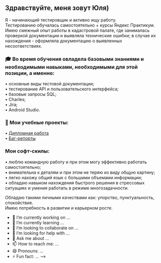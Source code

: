 ## Здравствуйте, меня зовут Юля)
Я - начинающий тестировщик и активно ищу работу. <br />
Тестированию обучалась самостоятельно + курсы Яндекс Практикум. <br />
Имею смежный опыт работы в кадастровой палате, где занималась проверкой документации и выявляла технические ошибки; в случае их нахождения - оформляла документацию о выявленных несоответствиях.

### 🎓 Во время обучения овладела базовыми знаниями и необходимыми навыками, необходимыми для этой позиции, а именно:
• основные виды тестовой документации; <br />
• тестирование API и пользовательского интерфейса; <br />
• базовые запросы SQL; <br />
• Charles; <br />
• Jira; <br />
• Android Studio.

### 📖 Мои учебные проекты:
• <a href="https://docs.google.com/spreadsheets/d/1eS3T6ophmMJEyuZUbBuyGxWhladFqjx88kgmUQCUhjM/edit?usp=sharing">Дипломная работа</a> <br />
• <a href="https://miss-foxiness.youtrack.cloud/issues">Баг-репорты</a> 

### Мои софт-скилы:
• люблю командную работу и при этом могу эффективно работать самостоятельно; <br />
• внимательна к деталям и при этом не теряю из виду общую картину; <br />
• легко нахожу общий язык с большими объемами информации; <br />
• обладаю навыком нахождения быстрого решения в стрессовых ситуациях и умения работать в режиме многозадачности. <br />

Обладаю такими личными качествами как: упорство, пунктуальность, спокойствие. <br />
Имею потребность в развитии и карьерном росте.


- 🔭 I’m currently working on ...
- 🌱 I’m currently learning ...
- 👯 I’m looking to collaborate on ...
- 🤔 I’m looking for help with ...
- 💬 Ask me about ...
- 📫 How to reach me: ...
- 😄 Pronouns: ...
- ⚡ Fun fact: ...
-->
